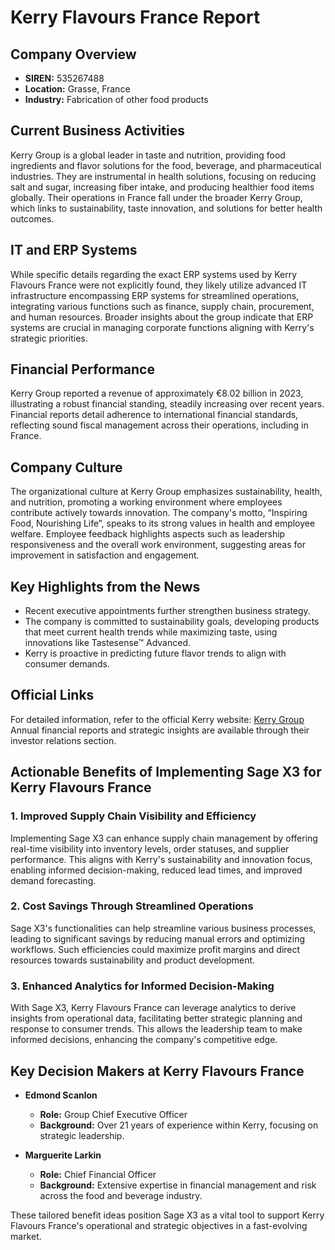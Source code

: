 # Kerry Flavours France Report

## Company Overview  
- **SIREN:** 535267488  
- **Location:** Grasse, France  
- **Industry:** Fabrication of other food products  

## Current Business Activities  
Kerry Group is a global leader in taste and nutrition, providing food ingredients and flavor solutions for the food, beverage, and pharmaceutical industries. They are instrumental in health solutions, focusing on reducing salt and sugar, increasing fiber intake, and producing healthier food items globally. Their operations in France fall under the broader Kerry Group, which links to sustainability, taste innovation, and solutions for better health outcomes.

## IT and ERP Systems  
While specific details regarding the exact ERP systems used by Kerry Flavours France were not explicitly found, they likely utilize advanced IT infrastructure encompassing ERP systems for streamlined operations, integrating various functions such as finance, supply chain, procurement, and human resources. Broader insights about the group indicate that ERP systems are crucial in managing corporate functions aligning with Kerry's strategic priorities.

## Financial Performance  
Kerry Group reported a revenue of approximately €8.02 billion in 2023, illustrating a robust financial standing, steadily increasing over recent years. Financial reports detail adherence to international financial standards, reflecting sound fiscal management across their operations, including in France.

## Company Culture  
The organizational culture at Kerry Group emphasizes sustainability, health, and nutrition, promoting a working environment where employees contribute actively towards innovation. The company's motto, “Inspiring Food, Nourishing Life”, speaks to its strong values in health and employee welfare. Employee feedback highlights aspects such as leadership responsiveness and the overall work environment, suggesting areas for improvement in satisfaction and engagement.

## Key Highlights from the News  
- Recent executive appointments further strengthen business strategy.  
- The company is committed to sustainability goals, developing products that meet current health trends while maximizing taste, using innovations like Tastesense™ Advanced.  
- Kerry is proactive in predicting future flavor trends to align with consumer demands.

## Official Links  
For detailed information, refer to the official Kerry website: [Kerry Group](https://www.kerry.com/)  
Annual financial reports and strategic insights are available through their investor relations section.

## Actionable Benefits of Implementing Sage X3 for Kerry Flavours France  
### 1. Improved Supply Chain Visibility and Efficiency  
Implementing Sage X3 can enhance supply chain management by offering real-time visibility into inventory levels, order statuses, and supplier performance. This aligns with Kerry's sustainability and innovation focus, enabling informed decision-making, reduced lead times, and improved demand forecasting.

### 2. Cost Savings Through Streamlined Operations  
Sage X3's functionalities can help streamline various business processes, leading to significant savings by reducing manual errors and optimizing workflows. Such efficiencies could maximize profit margins and direct resources towards sustainability and product development.

### 3. Enhanced Analytics for Informed Decision-Making  
With Sage X3, Kerry Flavours France can leverage analytics to derive insights from operational data, facilitating better strategic planning and response to consumer trends. This allows the leadership team to make informed decisions, enhancing the company's competitive edge.

## Key Decision Makers at Kerry Flavours France  
- **Edmond Scanlon**  
  - **Role:** Group Chief Executive Officer  
  - **Background:** Over 21 years of experience within Kerry, focusing on strategic leadership.  

- **Marguerite Larkin**  
  - **Role:** Chief Financial Officer  
  - **Background:** Extensive expertise in financial management and risk across the food and beverage industry.

These tailored benefit ideas position Sage X3 as a vital tool to support Kerry Flavours France's operational and strategic objectives in a fast-evolving market.
```